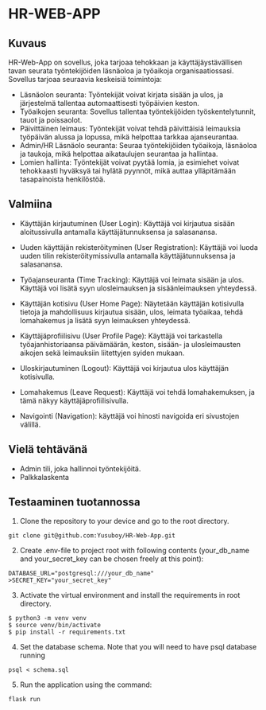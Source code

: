 # HR-WEB-APP
## Kuvaus
HR-Web-App on sovellus, joka tarjoaa tehokkaan ja käyttäjäystävällisen tavan seurata työntekijöiden läsnäoloa ja työaikoja organisaatiossasi. Sovellus tarjoaa seuraavia keskeisiä toimintoja:
- Läsnäolon seuranta: Työntekijät voivat kirjata sisään ja ulos, ja järjestelmä tallentaa automaattisesti työpäivien keston.
- Työaikojen seuranta: Sovellus tallentaa työntekijöiden työskentelytunnit, tauot ja poissaolot.
- Päivittäinen leimaus: Työntekijät voivat tehdä päivittäisiä leimauksia työpäivän alussa ja lopussa, mikä helpottaa tarkkaa ajanseurantaa.
- Admin/HR Läsnäolo seuranta: Seuraa työntekijöiden työaikoja, läsnäoloa ja taukoja, mikä helpottaa aikataulujen seurantaa ja hallintaa.
- Lomien hallinta: Työntekijät voivat pyytää lomia, ja esimiehet voivat tehokkaasti hyväksyä tai hylätä pyynnöt, mikä auttaa ylläpitämään tasapainoista henkilöstöä.

## Valmiina

- Käyttäjän kirjautuminen (User Login):
Käyttäjä voi kirjautua sisään aloitussivulla antamalla käyttäjätunnuksensa ja salasanansa.

- Uuden käyttäjän rekisteröityminen (User Registration):
Käyttäjä voi luoda uuden tilin rekisteröitymissivulla antamalla käyttäjätunnuksensa ja salasanansa.
- Työajanseuranta (Time Tracking):
Käyttäjä voi leimata sisään ja ulos.
Käyttäjä voi lisätä syyn ulosleimauksen ja sisäänleimauksen yhteydessä.

- Käyttäjän kotisivu (User Home Page):
Näytetään käyttäjän kotisivulla tietoja ja mahdollisuus kirjautua sisään, ulos, leimata työaikaa, tehdä lomahakemus ja lisätä syyn leimauksen yhteydessä.

- Käyttäjäprofiilisivu (User Profile Page):
Käyttäjä voi tarkastella työajanhistoriaansa päivämäärän, keston, sisään- ja ulosleimausten aikojen sekä leimauksiin liitettyjen syiden mukaan.

- Uloskirjautuminen (Logout):
Käyttäjä voi kirjautua ulos käyttäjän kotisivulla.

- Lomahakemus (Leave Request):
Käyttäjä voi tehdä lomahakemuksen, ja tämä näkyy käyttäjäprofiilisivulla.

- Navigointi (Navigation):
käyttäjä voi hinosti navigoida eri sivustojen välillä.


## Vielä tehtävänä

- Admin tili, joka hallinnoi työntekijöitä.
- Palkkalaskenta


## Testaaminen tuotannossa

1. Clone the repository to your device and go to the root directory.
```
git clone git@github.com:Yusuboy/HR-Web-App.git
```

2. Create .env-file to project root with following contents
(your_db_name and your_secret_key can be chosen freely at this point):
```
DATABASE_URL="postgresql:///your_db_name"
>SECRET_KEY="your_secret_key"
```

3. Activate the virtual environment and install the requirements in root directory.
```
$ python3 -m venv venv
$ source venv/bin/activate
$ pip install -r requirements.txt
```

4. Set the database schema. Note that you will need to have psql database running
```
psql < schema.sql
```

5.  Run the application using the command:
```
flask run
```